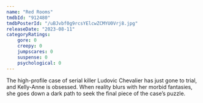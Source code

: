 ```yaml
---
name: "Red Rooms"
tmdbId: "912480"
tmdbPosterId: "/uBJvbf0g9rcsYElcwZCMYU0Vrj8.jpg"
releaseDate: "2023-08-11"
categoryRatings:
    gore: 0
    creepy: 0
    jumpscares: 0
    suspense: 0
    psychological: 0
---
```

The high-profile case of serial killer Ludovic Chevalier has just gone to trial, and Kelly-Anne is obsessed. When reality blurs with her morbid fantasies, she goes down a dark path to seek the final piece of the case’s puzzle.
